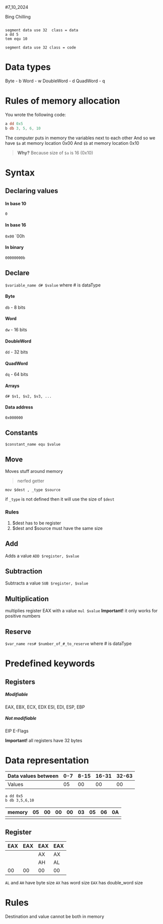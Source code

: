 #7_10_2024 

Bing Chilling
```wasm

segment data use 32  class = data
a dd 5
tem equ 10

segment data use 32 class = code
```

# Data types
Byte - b
Word - w
DoubleWord - d
QuadWord - q

# Rules of memory allocation

You wrote the following code:
```asm
a dd 0x5
b db 3, 5, 6, 10
```
The computer puts in memory the variables next to each other
And so we have `$a` at memory location 0x00
And `$b` at memory location 0x10
> **Why?**
> Because size of `$a` is 16 (0x10)  

# Syntax

## Declaring values
#### In base 10
`0`
#### In base 16
`0x00`
`00h
#### In binary
 `00000000b`

## Declare
`$variable_name d# $value` where # is dataType
#### Byte
`db` - 8 bits
#### Word
`dw` - 16 bits
#### DoubleWord
`dd` - 32 bits
#### QuadWord
`dq` - 64 bits

#### Arrays
`d# $v1, $v2, $v3, ...`

#### Data address
`0x000000`

## Constants
`$constant_name equ $value`

## Move
Moves stuff around memory
>nerfed getter

`mov $dest , _type $source`

if `_type` is not defined then it will use the size of `$dest`
### Rules
1. $dest has to be register
2. $dest and $source must have the same size

## Add
Adds a value
`ADD $register, $value`
## Subtraction
Subtracts a value
`SUB $register, $value`


## Multiplication
multiplies register EAX with a value
`mul $value`
**Important!**  it only works for positive numbers

## Reserve
`$var_name res# $number_of_#_to_reserve` where # is dataType


# Predefined keywords
## Registers
##### Modifiable
EAX, EBX, ECX, EDX
ESI, EDI, ESP, EBP

##### Not modifiable 
EIP
E-Flags

**Important!**  all registers have 32 bytes 

# Data representation

| Data values between | 0-7 | 8-15 | 16-31 | 32-63 |
| ------------------- | --- | ---- | ----- | ----- |
| Values              | 05  | 00   | 00    | 00    |

```
a dd 0x5
b db 3,5,6,10
```

| memory | 05  | 00  | 00  | 00  | 03  | 05  | 06  | 0A  |
| ------ | --- | --- | --- | --- | --- | --- | --- | --- |
|        |     |     |     |     |     |     |     |     |

## Register

| EAX | EAX | EAX | EAX |
| --- | --- | --- | --- |
|     |     | AX  | AX  |
|     |     | AH  | AL  |
| 00  | 00  | 00  | 00  |

`AL` and `AH` have byte size
`AX` has word size
`EAX` has double_word size

# Rules
Destination and value cannot be both in memory 



